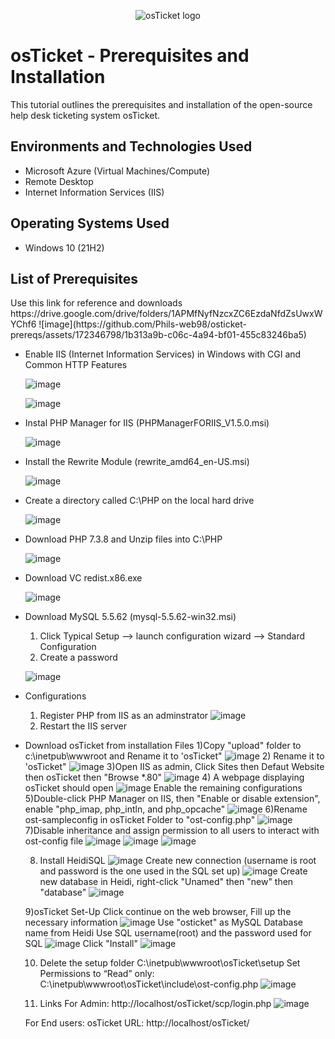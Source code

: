 <p align="center">
<img src="https://i.imgur.com/Clzj7Xs.png" alt="osTicket logo"/>
</p>

<h1>osTicket - Prerequisites and Installation</h1>
This tutorial outlines the prerequisites and installation of the open-source help desk ticketing system osTicket.<br />

<h2>Environments and Technologies Used</h2>

- Microsoft Azure (Virtual Machines/Compute)
- Remote Desktop
- Internet Information Services (IIS)

<h2>Operating Systems Used </h2>

- Windows 10</b> (21H2)

<h2>List of Prerequisites</h2>
Use this link for reference and downloads
https://drive.google.com/drive/folders/1APMfNyfNzcxZC6EzdaNfdZsUwxWYChf6
![image](https://github.com/Phils-web98/osticket-prereqs/assets/172346798/1b313a9b-c06c-4a94-bf01-455c83246ba5)


- Enable IIS (Internet Information Services) in Windows with CGI and Common HTTP Features
 
  ![image](https://github.com/Phils-web98/osticket-prereqs/assets/172346798/38b6786d-01e4-488e-9f30-8b52076d725d)

  ![image](https://github.com/Phils-web98/osticket-prereqs/assets/172346798/9bf2532d-4024-4055-b3f6-de146c56aa20)

- Instal PHP Manager for IIS (PHPManagerFORIIS_V1.5.0.msi)
  
  ![image](https://github.com/Phils-web98/osticket-prereqs/assets/172346798/aaf9f4be-16a3-4724-b8d6-fc6fe396b8f9)

- Install the Rewrite Module (rewrite_amd64_en-US.msi)

  ![image](https://github.com/Phils-web98/osticket-prereqs/assets/172346798/73a384b5-84ef-4a30-a97e-3d7a5a543efd)

  
- Create a directory called C:\PHP on the local hard drive

   ![image](https://github.com/Phils-web98/osticket-prereqs/assets/172346798/7ba14ea6-af15-4b3a-92ae-e21b4c177db2)

- Download PHP 7.3.8 and Unzip files into C:\PHP

  ![image](https://github.com/Phils-web98/osticket-prereqs/assets/172346798/0cfcc689-c902-4a75-ae6c-d5a47eea6534)

- Download VC redist.x86.exe

  ![image](https://github.com/Phils-web98/osticket-prereqs/assets/172346798/5a86e865-5ba9-426d-959f-27b1d88e2ec6)

  
- Download MySQL 5.5.62 (mysql-5.5.62-win32.msi)
  1) Click Typical Setup --> launch configuration wizard --> Standard Configuration
  2) Create a password

   ![image](https://github.com/Phils-web98/osticket-prereqs/assets/172346798/711804e2-eb04-4c55-bf50-cdcded66e092)

   
- Configurations
  1) Register PHP from IIS as an adminstrator
   ![image](https://github.com/Phils-web98/osticket-prereqs/assets/172346798/645b3673-abe9-474c-84fe-4f9099172681)
  2) Restart the IIS server
     
- Download osTicket from installation Files
  1)Copy "upload" folder to c:\inetpub\wwwroot and Rename it to 'osTicket"
  ![image](https://github.com/Phils-web98/osticket-prereqs/assets/172346798/4fa1c015-5027-4c30-9577-67e7c06e329a)
  2) Rename it to 'osTicket"
  ![image](https://github.com/Phils-web98/osticket-prereqs/assets/172346798/61c8a07c-5d7a-4a90-8a01-ff394613bb87)
  3)Open IIS as admin, Click Sites then Defaut Website then osTicket then "Browse *.80"
  ![image](https://github.com/Phils-web98/osticket-prereqs/assets/172346798/2ef25c6a-11cf-43d7-abf5-c38d74aca37c)
  4) A webpage displaying osTicket should open
  ![image](https://github.com/Phils-web98/osticket-prereqs/assets/172346798/d0effce4-b4b6-4650-8de6-c3327f2d331f)
  Enable the remaining configurations
  5)Double-click PHP Manager on IIS, then "Enable or disable extension", enable "php_imap, php_intln, and php_opcache"
  ![image](https://github.com/Phils-web98/osticket-prereqs/assets/172346798/546b490b-5653-41f9-b164-79fa073cb495)
  6)Rename ost-sampleconfig in osTicket Folder to "ost-config.php"
  ![image](https://github.com/Phils-web98/osticket-prereqs/assets/172346798/08a9796f-1a3e-4a59-bf8d-2681ae2ed1a0)
  7)Disable inheritance and assign permission to all users to interact with ost-config file
  ![image](https://github.com/Phils-web98/osticket-prereqs/assets/172346798/0a84354a-d574-4980-a785-23f293802770)
  ![image](https://github.com/Phils-web98/osticket-prereqs/assets/172346798/04e45c63-9b7e-4da4-b837-1616f5dcec46)
  ![image](https://github.com/Phils-web98/osticket-prereqs/assets/172346798/dd495088-65fa-43ea-9725-5d34098d98b2)

  8) Install HeidiSQL
  ![image](https://github.com/Phils-web98/osticket-prereqs/assets/172346798/205e0249-4d36-4a18-9f5d-311b398ee5af)
  Create new connection (username is root and password is the one used in the SQL set up)
  ![image](https://github.com/Phils-web98/osticket-prereqs/assets/172346798/866a53f5-7904-4701-95f1-7fcf1c64dc7c)
  Create new database in Heidi, right-click "Unamed" then "new" then "database"
  ![image](https://github.com/Phils-web98/osticket-prereqs/assets/172346798/5a996b65-25af-4869-b9df-3022b141e5bf)


   
  9)osTicket Set-Up
  Click continue on the web browser, Fill up the necessary information
  ![image](https://github.com/Phils-web98/osticket-prereqs/assets/172346798/c021953a-8963-46b9-bfb3-3e1e16c56444)
  Use "osticket" as MySQL Database name from Heidi
  Use SQL username(root) and the password used for SQL
  ![image](https://github.com/Phils-web98/osticket-prereqs/assets/172346798/f72b73e3-b061-4924-aaba-2cb30755f7da)
  Click "Install"
  ![image](https://github.com/Phils-web98/osticket-prereqs/assets/172346798/c733279c-8ede-4bb5-a0fb-13927ed12622)

  10) Delete the setup folder C:\inetpub\wwwroot\osTicket\setup
      Set Permissions to “Read” only: C:\inetpub\wwwroot\osTicket\include\ost-config.php
      ![image](https://github.com/Phils-web98/osticket-prereqs/assets/172346798/7b9c3b7c-0839-454d-b884-da135d6bf16a)
      
  11) Links
     For Admin: http://localhost/osTicket/scp/login.php
     ![image](https://github.com/Phils-web98/osticket-prereqs/assets/172346798/1fc3f271-a9b3-4749-bd94-65b6b87c0260)

     For End users: osTicket URL: http://localhost/osTicket/ 



  
 





  



  







<br />
